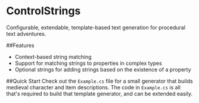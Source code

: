 ControlStrings
==========
Configurable, extendable, template-based text generation for procedural text adventures.

##Features
* Context-based string matching
* Support for matching strings to properties in complex types
* Optional strings for adding strings based on the existence of a property

##Quick Start
Check out the `Example.cs` file for a small generator that builds medieval character and item descriptions. The code in `Example.cs` is all that's required to build that template generator, and can be extended easily.